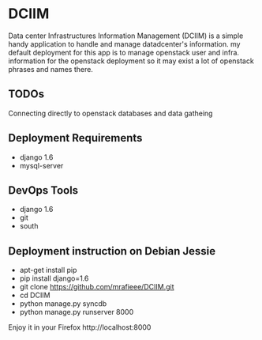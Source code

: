 # DCIIM
Data center Infrastructures Information Management (DCIIM) is a simple handy application to handle and manage datadcenter's information.
my default deployment for this app is to manage openstack user and infra. information for the openstack deployment so it may exist a lot of openstack phrases and names there.

TODOs
----------
Connecting directly to openstack databases and data gatheing


Deployment Requirements
-----------
* django 1.6
* mysql-server

DevOps Tools
------------
* django 1.6
* git
* south

Deployment instruction on Debian Jessie
------------
* apt-get install pip
* pip install django=1.6
* git clone https://github.com/mrafieee/DCIIM.git
* cd DCIIM
* python manage.py syncdb
* python manage.py runserver 8000

Enjoy it in your Firefox http://localhost:8000
